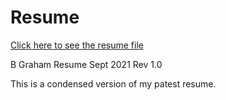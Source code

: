 # Resume
[Click here to see the resume file](B+Graham+Resume+Sept+2021.pdf)

B Graham Resume Sept 2021 Rev 1.0

This is a condensed version of my patest resume.
